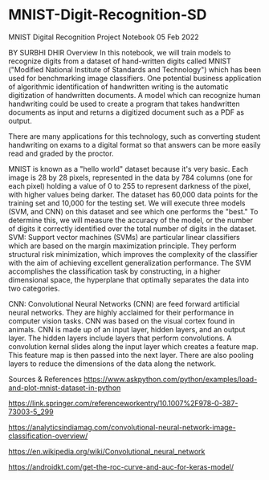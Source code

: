 # MNIST-Digit-Recognition-SD
MNIST Digital Recognition Project Notebook
05 Feb 2022

BY SURBHI DHIR
Overview
In this notebook, we will train models to recognize digits from a dataset of hand-written digits called MNIST ("Modified National Institute of Standards and Technology") which has been used for benchmarking image classifiers. One potential business application of algorithmic identification of handwritten writing is the automatic digitization of handwritten documents. A model which can recognize human handwriting could be used to create a program that takes handwritten documents as input and returns a digitized document such as a PDF as output.

There are many applications for this technology, such as converting student handwriting on exams to a digital format so that answers can be more easily read and graded by the proctor.

MNIST is known as a "hello world" dataset because it's very basic.
Each image is 28 by 28 pixels, represented in the data by 784 columns (one for each pixel) holding a value of 0 to 255 to represent darkness of the pixel, with higher values being darker.
The dataset has 60,000 data points for the training set and 10,000 for the testing set. We will execute three models (SVM, and CNN) on this dataset and see which one performs the "best."
To determine this, we will measure the accuracy of the model, or the number of digits it correctly identified over the total number of digits in the dataset.
SVM:
Support vector machines (SVMs) are particular linear classifiers which are based on the margin maximization principle. They perform structural risk minimization, which improves the complexity of the classifier with the aim of achieving excellent generalization performance. The SVM accomplishes the classification task by constructing, in a higher dimensional space, the hyperplane that optimally separates the data into two categories.

CNN:
Convolutional Neural Networks (CNN) are feed forward artificial neural networks. They are highly acclaimed for their performance in computer vision tasks. CNN was based on the visual cortex found in animals. CNN is made up of an input layer, hidden layers, and an output layer. The hidden layers include layers that perform convolutions. A convolution kernal slides along the input layer which creates a feature map. This feature map is then passed into the next layer. There are also pooling layers to reduce the dimensions of the data along the network.

Sources & References
https://www.askpython.com/python/examples/load-and-plot-mnist-dataset-in-python

https://link.springer.com/referenceworkentry/10.1007%2F978-0-387-73003-5_299

https://analyticsindiamag.com/convolutional-neural-network-image-classification-overview/

https://en.wikipedia.org/wiki/Convolutional_neural_network

https://androidkt.com/get-the-roc-curve-and-auc-for-keras-model/
